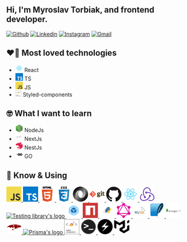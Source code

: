 ## Hi, I'm Myroslav Torbiak, and frontend developer.

[![Github](https://img.shields.io/badge/-Github-000?style=flat&logo=Github&logoColor=white)](https://github.com/myros2207)
[![Linkedin](https://img.shields.io/badge/-LinkedIn-blue?style=flat&logo=Linkedin&logoColor=white)](https://www.linkedin.com/in/myroslav-torbiak-6a4243202/)
[![Instagram](https://img.shields.io/badge/-Instagram-c13584?style=flat&labelColor=c13584&logo=instagram&logoColor=white)](https://www.instagram.com/miros.kurliak/)
[![Gmail](https://img.shields.io/badge/-Gmail-c14438?style=flat&logo=Gmail&logoColor=white)](mailto:myrolav.torbiak@gmail.com)
<br>

## ❤️‍🔥 Most loved technologies

-   <img width="20" src="https://raw.githubusercontent.com/github/explore/master/topics/react/react.png"> React
-   <img width="20" src="https://raw.githubusercontent.com/github/explore/master/topics/typescript/typescript.png"> TS
-   <img width="20" src="https://raw.githubusercontent.com/github/explore/master/topics/javascript/javascript.png"> JS
-   <img width="16" src="https://raw.githubusercontent.com/github/explore/master/topics/styled-components/styled-components.png"> Styled-components


## 🤓 What I want to learn
-   <img width="20" src="https://raw.githubusercontent.com/github/explore/master/topics/nodejs/nodejs.png"> NodeJs
-   <img width="20" src="https://raw.githubusercontent.com/github/explore/master/topics/nextjs/nextjs.png"> NextJs
-   <img width="20" src="https://raw.githubusercontent.com/github/explore/master/topics/nestjs/nestjs.png"> NestJs
-   <img width="20" src="https://raw.githubusercontent.com/github/explore/master/topics/go/go.png"> GO


## 🧠 Know & Using

<div>
<p align="left">

<a title="Javascript" href="https://developer.mozilla.org/en-US/docs/Web/JavaScript">
    <img height="40" src="https://raw.githubusercontent.com/github/explore/master/topics/javascript/javascript.png" alt="Javascript's logo" />
</a>

<a title="Typescript" href="https://www.typescriptlang.org/">
    <img height="40" src="https://raw.githubusercontent.com/github/explore/master/topics/typescript/typescript.png" alt="Typescript's logo" />
</a>

<a title="Html" href="https://www.w3.org/html/">
    <img height="40" src="https://raw.githubusercontent.com/github/explore/master/topics/html/html.png" alt="Html's logo" />
</a>

<a title="Css" href="https://css-tricks.com/">
    <img height="40" src="https://raw.githubusercontent.com/github/explore/master/topics/css/css.png" alt="Css's logo" />
</a>

<a title="Json" href="https://www.json.org/json-en.html">
    <img height="40" src="https://raw.githubusercontent.com/github/explore/master/topics/json/json.png" alt="Json's logo" />
</a>

<a title="Git" href="https://git-scm.com/">
    <img height="40" src="https://raw.githubusercontent.com/github/explore/master/topics/git/git.png" alt="Git's logo" />
</a>

<a title="Github" href="https://github.com">
    <img height="40" src="https://raw.githubusercontent.com/github/explore/master/topics/github/github.png" alt="Github's logo" />
</a>

<a title="React" href="https://reactjs.org/">
    <img height="40" src="https://raw.githubusercontent.com/github/explore/master/topics/react/react.png" alt="React's logo" />
</a>

<a title="Redux" href="https://redux.js.org/">
    <img height="40" src="https://raw.githubusercontent.com/github/explore/master/topics/redux/redux.png" alt="Redux's logo" />
</a>

<a title="Testing library" href="https://testing-library.com">
    <img height="40" src="https://s.gravatar.com/avatar/2f2eda5f99088f9a2bd3c7d65775f323" alt="Testing library's logo" />
</a>

<a title="Webpack" href="https://webpack.js.org/">
    <img height="40" src="https://raw.githubusercontent.com/github/explore/master/topics/webpack/webpack.png" alt="Webpack's logo" />
</a>

<a title="Npm" href="https://www.npmjs.com/">
    <img height="40" src="https://raw.githubusercontent.com/github/explore/master/topics/npm/npm.png" alt="Npm's logo" />
</a>

<a title="Pip" href="https://pypi.org/project/pip/">
    <img height="40" src="https://raw.githubusercontent.com/github/explore/master/topics/pip/pip.png" alt="Pip's logo" />
</a>

<a title="Graphql" href="https://graphql.org/">
    <img height="40" src="https://raw.githubusercontent.com/github/explore/master/topics/graphql/graphql.png" alt="Graphql's logo" />
</a>

<a title="Mysql" href="https://www.mysql.com/">
    <img height="40" src="https://raw.githubusercontent.com/github/explore/master/topics/mysql/mysql.png" alt="Mysql's logo" />
</a>

<a title="Sqlite" href="https://www.sqlite.org/index.html">
    <img height="40" src="https://raw.githubusercontent.com/github/explore/master/topics/sqlite/sqlite.png" alt="Sqlite's logo" />
</a>

<a title="Mongodb" href="https://www.mongodb.com/">
    <img height="40" src="https://raw.githubusercontent.com/github/explore/master/topics/mongodb/mongodb.png" alt="Mongodb's logo" />
</a>

<a title="Mongoose" href="https://mongoosejs.com/">
    <img height="40" src="https://raw.githubusercontent.com/github/explore/master/topics/mongoose/mongoose.png" alt="Mongoose's logo" />
</a>

<a title="Prisma" href="https://prisma.io">
    <img height="40" src="https://logo.clearbit.com/prisma.io" alt="Prisma's logo" />
</a>

<a title="Styled-components" href="https://styled-components.com/">
    <img height="40" src="https://raw.githubusercontent.com/github/explore/master/topics/styled-components/styled-components.png" alt="Styled-components's logo" />
</a>

<a title="Terminal" href="https://en.wikipedia.org/wiki/HTTP_404">
    <img height="40" src="https://raw.githubusercontent.com/github/explore/master/topics/terminal/terminal.png" alt="Terminal's logo" />
</a>
<a title="Chakra-Ui" href="https://chakra-ui.com/">
    <img height="40" src="./img/chakraui.svg" alt="Chakra ui" />
</a>
<a title="Mui" href="https://mui.com/">
    <img height="40" src="./img/mui.svg" alt="Mui Ui" />
</a>
</p>
</div>
